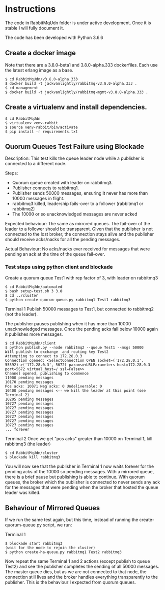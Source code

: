 # Instructions
The code in RabbitMqUdn folder is under active development. Once it is stable I will fully document it.

The code has been developed with Python 3.6.6

## Create a docker image
Note that there are a 3.8.0-beta1 and 3.8.0-alpha.333 dockerfiles. Each use the latest erlang image as a base.

```
$ cd RabbitMqUdn/v3.8.0-alpha.333
$ docker build -t jackvanlightly/rabbitmq-v3.8.0-alpha.333 .
$ cd management
$ docker build -t jackvanlightly/rabbitmq-mgmt-v3.8.0-alpha.333 .
```

## Create a virtualenv and install dependencies.

```
$ cd RabbitMqUdn
$ virtualenv venv-rabbit
$ source venv-rabbit/bin/activate
$ pip install -r requirements.txt
```

## Quorum Queues Test Failure using Blockade

Description: This test kills the queue leader node while a publisher is connected to a different node. 

Steps:
- Quorum queue created with leader on rabbitmq3.
- Publisher connects to rabbitmq1.
- Publisher sends 50000 messages, ensuring it never has more than 10000 messages in flight.
- rabbitmq3 killed, leadership fails-over to a follower (rabbitmq1 or rabbitmq2)
- The 10000 or so unacknowledged messages are never acked

Expected behaviour: The same as mirrored queues. The fail-over of the leader to a follower should be transparent. Given that the publisher is not connected to the lost broker, the connection stays alive and the publisher should receive acks/nacks for all the pending messages.

Actual Behaviour: No acks/nacks ever received for messages that were pending an ack at the time of the queue fail-over.

### Test steps using python client and blockade
Create a quorum queue Test1 with rep factor of 3, with leader on rabbitmq3
```
$ cd RabbitMqUdn/automated
$ bash setup-test.sh 3 3.8
$ cd ../cluster
$ python create-quorum-queue.py rabbitmq1 Test1 rabbitmq3
```

Terminal 1
Publish 50000 messages to Test1, but connected to rabbitmq2 (not the leader). 

The publisher pauses publishing when it has more than 10000 unacknowledged messages. Once
the pending acks fall below 10000 again it publishes more messages.


```
$ cd RabbitMqUdn/client
$ python publish.py --node rabbitmq2 --queue Test1 --msgs 50000
Will publish to exchange  and routing key Test2
Attempting to connect to 172.28.0.3
Connection opened: <SelectConnection OPEN socket=('172.28.0.1', 55592)->('172.28.0.3', 5672) params=<URLParameters host=172.28.0.3 port=5672 virtual_host=/ ssl=False>>
Channel opened, publishing to commence
11000 pending messages
10170 pending messages
Pos acks: 10071 Neg acks: 0 Undeliverable: 0
10400 pending messages <-- we kill the leader at this point (see Terminal 2)
10205 pending messages
10727 pending messages
10727 pending messages
10727 pending messages
10727 pending messages
10727 pending messages
10727 pending messages
... forever
```

Terminal 2
Once we get "pos acks" greater than 10000 on Terminal 1, kill rabbitmq3 (the leader)
```
$ cd RabbitMqUdn/cluster
$ blockade kill rabbitmq3
```

You will now see that the publisher in Terminal 1 now waits forever for the pending acks 
of the 10000 so pending messages. With a mirrored queue, there is a brief pause
but publishing is able to continue. With quorum queues, the broker which the
publisher is connected to never sends any ack for the messages that were pending
when the broker that hosted the queue leader was killed.

## Behaviour of Mirrored Queues
If we run the same test again, but this time, instead of running the create-quorum-queue.py script, we run:

Terminal 1
```
$ blockade start rabbitmq3
(wait for the node to rejoin the cluster)
$ python create-ha-queue.py rabbitmq1 Test2 rabbitmq3
```

Now repeat the same Terminal 1 and 2 actions (except publish to queue Test2) and see the publisher completes the sending of all 50000 messages. The master queue dies, but as we are not connected to that node, the connection still lives and the broker handles everything transparently to the publisher. This is the behaviour I expected from quorum queues.